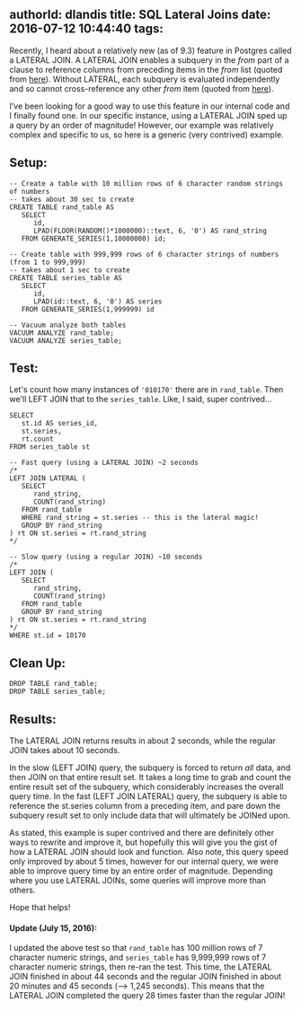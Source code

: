 authorId: dlandis
title: SQL Lateral Joins
date: 2016-07-12 10:44:40
tags:
---

Recently, I heard about a relatively new (as of 9.3) feature in Postgres called a LATERAL JOIN.  A LATERAL JOIN enables a subquery in the _from_ part of a clause to reference columns from preceding items in the _from_ list (quoted from [here](https://wiki.postgresql.org/wiki/What%27s_new_in_PostgreSQL_9.3#LATERAL_JOIN)).  Without LATERAL, each subquery is evaluated independently and so cannot cross-reference any other _from_ item (quoted from [here](https://www.postgresql.org/docs/9.4/static/queries-table-expressions.html)).

I’ve been looking for a good way to use this feature in our internal code and I finally found one.  In our specific instance, using a LATERAL JOIN sped up a query by an order of magnitude!  However, our example was relatively complex and specific to us, so here is a generic (very contrived) example.

## Setup:
```
-- Create a table with 10 million rows of 6 character random strings of numbers
-- takes about 30 sec to create
CREATE TABLE rand_table AS
   SELECT
      id,
      LPAD(FLOOR(RANDOM()*1000000)::text, 6, '0') AS rand_string
   FROM GENERATE_SERIES(1,10000000) id;

-- Create table with 999,999 rows of 6 character strings of numbers (from 1 to 999,999)
-- takes about 1 sec to create
CREATE TABLE series_table AS
   SELECT
      id,
      LPAD(id::text, 6, '0') AS series
   FROM GENERATE_SERIES(1,999999) id

-- Vacuum analyze both tables
VACUUM ANALYZE rand_table;
VACUUM ANALYZE series_table;
```

## Test:
Let's count how many instances of `'010170'` there are in `rand_table`.  Then we'll LEFT JOIN that to the `series_table`.  Like, I said, super contrived...
```
SELECT
   st.id AS series_id,
   st.series,
   rt.count
FROM series_table st

-- Fast query (using a LATERAL JOIN) ~2 seconds
/*
LEFT JOIN LATERAL (
   SELECT
      rand_string,
      COUNT(rand_string)
   FROM rand_table
   WHERE rand_string = st.series -- this is the lateral magic!
   GROUP BY rand_string
) rt ON st.series = rt.rand_string
*/

-- Slow query (using a regular JOIN) ~10 seconds
/*
LEFT JOIN (
   SELECT
      rand_string,
      COUNT(rand_string)
   FROM rand_table
   GROUP BY rand_string
) rt ON st.series = rt.rand_string
*/
WHERE st.id = 10170
```

## Clean Up:
```
DROP TABLE rand_table;
DROP TABLE series_table;
```
## Results:
The LATERAL JOIN returns results in about 2 seconds, while the regular JOIN takes about 10 seconds.

In the slow (LEFT JOIN) query, the subquery is forced to return _all_ data, and then JOIN on that entire result set.  It takes a long time to grab and count the entire result set of the subquery, which considerably increases the overall query time.  In the fast (LEFT JOIN LATERAL) query, the subquery is able to reference the st.series column from a preceding item, and pare down the subquery result set to only include data that will ultimately be JOINed upon.

As stated, this example is super contrived and there are definitely other ways to rewrite and improve it, but hopefully this will give you the gist of how a LATERAL JOIN should look and function.  Also note, this query speed only improved by about 5 times, however for our internal query, we were able to improve query time by an entire order of magnitude.  Depending where you use LATERAL JOINs, some queries will improve more than others.

Hope that helps!

#### Update (July 15, 2016):
I updated the above test so that `rand_table` has 100 million rows of 7 character numeric strings, and `series_table` has 9,999,999 rows of 7 character numeric strings, then re-ran the test.  This time, the LATERAL JOIN finished in about 44 seconds and the regular JOIN finished in about 20 minutes and 45 seconds (--> 1,245 seconds).  This means that the LATERAL JOIN completed the query 28 times faster than the regular JOIN!
